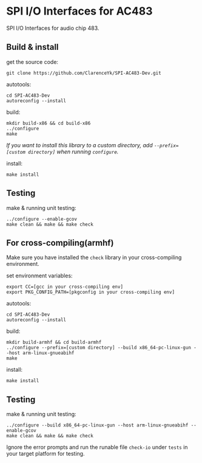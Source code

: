 # SPI I/O Interfaces for AC483

SPI I/O Interfaces for audio chip 483.

## Build & install

get the source code:

```
git clone https://github.com/ClarenceYk/SPI-AC483-Dev.git
```

autotools:

```
cd SPI-AC483-Dev
autoreconfig --install
```

build:

```
mkdir build-x86 && cd build-x86
../configure
make
```

*If you want to install this library to a custom directory, add `--prefix=[custom directory]` when running `configure`.*

install:

```
make install
```

## Testing

make & running unit testing:

```
../configure --enable-gcov
make clean && make && make check
```


## For cross-compiling(armhf)

Make sure you have installed the `check` library in your cross-compiling environment.

set environment variables:

```
export CC=[gcc in your cross-compiling env]
export PKG_CONFIG_PATH=[pkgconfig in your cross-compiling env]
```

autotools:

```
cd SPI-AC483-Dev
autoreconfig --install
```

build:

```
mkdir build-armhf && cd build-armhf
../configure --prefix=[custom directory] --build x86_64-pc-linux-gun --host arm-linux-gnueabihf
make
```

install:

```
make install
```

## Testing

make & running unit testing:

```
../configure --build x86_64-pc-linux-gun --host arm-linux-gnueabihf --enable-gcov
make clean && make && make check
```

Ignore the error prompts and run the runable file `check-io` under `tests` in your target platform for testing.
